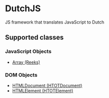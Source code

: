 # DutchJS
JS framework that translates JavaScript to Dutch

## Supported classes
### JavaScript Objects
* [Array (Reeks)](../master/Classes/JS/Array.js)
### DOM Objects
* [HTMLDocument (HTOTDocument)](../master/Classes/DOM/HTMLDocument.js)
* [HTMLElement (HTOTElement)](../master/Classes/DOM/HTMLElement.js)